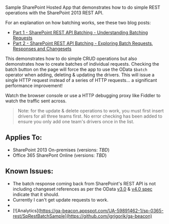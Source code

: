Sample SharePoint Hosted App that demonstrates how to do simple REST operations with the SharePoint 2013 REST API.

For an explanation on how batching works, see these two blog posts:
- [Part 1 - SharePoint REST API Batching - Understanding Batching Requests](http://www.andrewconnell.com/blog/part-1-sharepoint-rest-api-batching-understanding-batching-requests)
- [Part 2 - SharePoint REST API Batching - Exploring Batch Requests, Responses and Changesets](http://www.andrewconnell.com/blog/part-2-sharepoint-rest-api-batching-exploring-batch-requests-responses-and-changesets)

This demonstrates how to do simple CRUD operations but also demonstrates how to create batches of individual requests. Checking the batch button on the page will force the app to use the OData `$batch` operator when adding, deleting & updating the drivers. This will issue a single HTTP request instead of a series of HTTP requests... a significant performance improvement!

Watch the browser console or use a HTTP debugging proxy like Fiddler to watch the traffic sent across.

> Note: for the update & delete operations to work, you must first insert drivers for all three teams first. No error checking has been added to ensure you only add one team's drivers once in the list.

Applies To:
-----------
- SharePoint 2013 On-premises (versions: *TBD*)
- Office 365 SharePont Online (versions: *TBD*)

Known Issues:
----
- The batch response coming back from SharePoint's REST API is not including changeset references as per the OData [v3.0](http://www.odata.org/documentation/odata-version-3-0/batch-processing/) & [v4.0 spec](http://docs.oasis-open.org/odata/odata/v4.0/errata01/os/complete/part1-protocol/odata-v4.0-errata01-os-part1-protocol-complete.html#_Toc399426860) indicate that it should.
- Currently I can't get update requests to work.
- 
- [![Analytics](https://ga-beacon.appspot.com/UA-59891462-1/sp-0365-rest/SpRestBatchSample](https://github.com/igrigorik/ga-beacon)